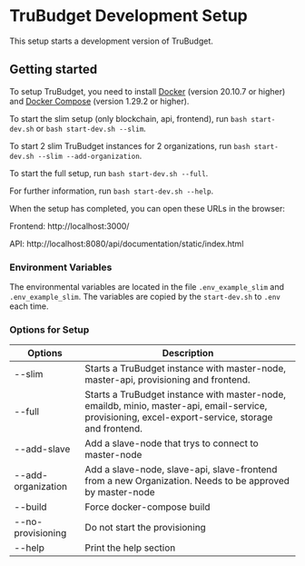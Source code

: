 # TruBudget Development Setup

This setup starts a development version of TruBudget.

## Getting started

To setup TruBudget, you need to install [Docker](https://www.docker.com/community-edition#/download) (version 20.10.7 or higher) and [Docker Compose](https://docs.docker.com/compose/install/) (version 1.29.2 or higher).

To start the slim setup (only blockchain, api, frontend), run `bash start-dev.sh` or `bash start-dev.sh --slim`.

To start 2 slim TruBudget instances for 2 organizations, run `bash start-dev.sh --slim --add-organization`.

To start the full setup, run `bash start-dev.sh --full`.

For further information, run `bash start-dev.sh --help`.

When the setup has completed, you can open these URLs in the browser:

Frontend: http://localhost:3000/

API: http://localhost:8080/api/documentation/static/index.html

### Environment Variables

The environmental variables are located in the file `.env_example_slim` and `.env_example_slim`. The variables are copied by the `start-dev.sh` to `.env` each time.

### Options for Setup

| Options            | Description                                                                                                                                        |
| ------------------ | -------------------------------------------------------------------------------------------------------------------------------------------------- |
| --slim             | Starts a TruBudget instance with master-node, master-api, provisioning and frontend.                                                               |
| --full             | Starts a TruBudget instance with master-node, emaildb, minio, master-api, email-service, provisioning, excel-export-service, storage and frontend. |
| --add-slave        | Add a slave-node that trys to connect to master-node                                                                                               |
| --add-organization | Add a slave-node, slave-api, slave-frontend from a new Organization. Needs to be approved by master-node                                           |
| --build            | Force docker-compose build                                                                                                                         |
| --no-provisioning  | Do not start the provisioning                                                                                                                      |
| --help             | Print the help section                                                                                                                             |
